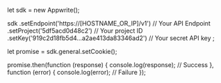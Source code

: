 let sdk = new Appwrite();

sdk
    .setEndpoint('https://[HOSTNAME_OR_IP]/v1') // Your API Endpoint
    .setProject('5df5acd0d48c2') // Your project ID
    .setKey('919c2d18fb5d4...a2ae413da83346ad2') // Your secret API key
;

let promise = sdk.general.setCookie();

promise.then(function (response) {
    console.log(response); // Success
}, function (error) {
    console.log(error); // Failure
});